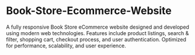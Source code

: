 # Book-Store-Ecommerce-Website
A fully responsive Book Store eCommerce website designed and developed using modern web technologies. Features include product listings, search &amp; filter, shopping cart, checkout process, and user authentication. Optimized for performance, scalability, and user experience.
